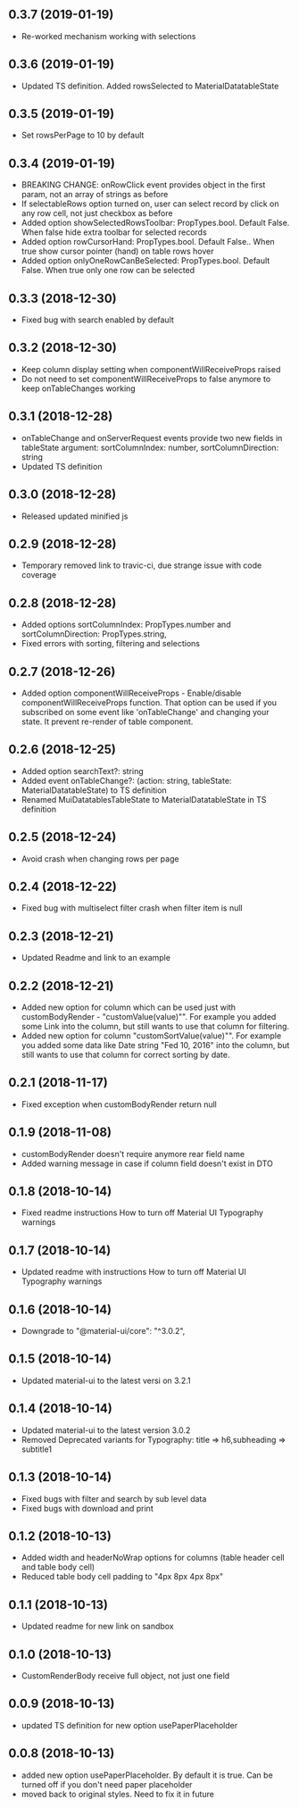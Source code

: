 <a name="0.3.7"></a>
## 0.3.7 (2019-01-19)

* Re-worked mechanism working with selections 

<a name="0.3.6"></a>
## 0.3.6 (2019-01-19)

* Updated TS definition. Added rowsSelected to MaterialDatatableState

<a name="0.3.5"></a>
## 0.3.5 (2019-01-19)

* Set rowsPerPage to 10 by default

<a name="0.3.4"></a>
## 0.3.4 (2019-01-19)

* BREAKING CHANGE: onRowClick event provides object in the first param, not an array of strings as before 
* If selectableRows option turned on, user can select record by click on any row cell, not just checkbox as before
* Added option showSelectedRowsToolbar: PropTypes.bool. Default False. When false hide extra toolbar for selected records
* Added option rowCursorHand: PropTypes.bool. Default False.. When true show cursor pointer (hand) on table rows hover
* Added option onlyOneRowCanBeSelected: PropTypes.bool. Default False. When true only one row can be selected
   
<a name="0.3.3"></a>
## 0.3.3 (2018-12-30)

* Fixed bug with search enabled by default     

<a name="0.3.2"></a>
## 0.3.2 (2018-12-30)

* Keep column display setting when componentWillReceiveProps raised    
* Do not need to set componentWillReceiveProps to false anymore to keep onTableChanges working 

<a name="0.3.1"></a>
## 0.3.1 (2018-12-28)

* onTableChange and onServerRequest events provide two new fields in tableState argument: sortColumnIndex: number, sortColumnDirection: string 
* Updated TS definition 

<a name="0.3.0"></a>
## 0.3.0 (2018-12-28)

* Released updated minified js

<a name="0.2.9"></a>
## 0.2.9 (2018-12-28)

* Temporary removed link to travic-ci, due strange issue with code coverage

<a name="0.2.8"></a>
## 0.2.8 (2018-12-28)

* Added options sortColumnIndex: PropTypes.number and sortColumnDirection: PropTypes.string,
* Fixed errors with sorting, filtering and selections

<a name="0.2.7"></a>
## 0.2.7 (2018-12-26)

* Added option componentWillReceiveProps - Enable/disable componentWillReceiveProps function. That option can be used if you subscribed on some event like 'onTableChange' and changing your state. It prevent re-render of table component.

<a name="0.2.6"></a>
## 0.2.6 (2018-12-25)

* Added option searchText?: string
* Added event onTableChange?: (action: string, tableState: MaterialDatatableState) to TS definition
* Renamed MuiDatatablesTableState to MaterialDatatableState in TS definition

<a name="0.2.5"></a>
## 0.2.5 (2018-12-24)

* Avoid crash when changing rows per page

<a name="0.2.4"></a>
## 0.2.4 (2018-12-22)

* Fixed bug with multiselect filter crash when filter item is null  

<a name="0.2.3"></a>
## 0.2.3 (2018-12-21)

* Updated Readme and link to an example 

<a name="0.2.2"></a>
## 0.2.2 (2018-12-21)

* Added new option for column which can be used just with customBodyRender - "customValue(value)"". For example you added some Link into the column, but still wants to use that column for filtering. 
* Added new option for column "customSortValue(value)"". For example you added some data like Date string "Fed 10, 2016" into the column, but still wants to use that column for correct sorting by date.

<a name="0.2.1"></a>
## 0.2.1 (2018-11-17)

* Fixed exception when customBodyRender return null

<a name="0.1.9"></a>
## 0.1.9 (2018-11-08)

* customBodyRender doesn't require anymore rear field name
* Added warning message in case if column field doesn't exist in DTO

<a name="0.1.8"></a>
## 0.1.8 (2018-10-14)

* Fixed readme instructions How to turn off Material UI Typography warnings

<a name="0.1.7"></a>
## 0.1.7 (2018-10-14)

* Updated readme with instructions How to turn off Material UI Typography warnings

## 0.1.6 (2018-10-14)

* Downgrade to "@material-ui/core": "^3.0.2",

## 0.1.5 (2018-10-14)

* Updated material-ui to the latest versi   on 3.2.1

<a name="0.1.4"></a>
## 0.1.4 (2018-10-14)

* Updated material-ui to the latest version 3.0.2
* Removed Deprecated variants for Typography: title => h6,subheading => subtitle1

<a name="0.1.3"></a>
## 0.1.3 (2018-10-14)

* Fixed bugs with filter and search by sub level data
* Fixed bugs with download and print 

<a name="0.1.2"></a>
## 0.1.2 (2018-10-13)

* Added width and headerNoWrap options for columns (table header cell and table body cell)
* Reduced table body cell padding to "4px 8px 4px 8px"

<a name="0.1.1"></a>
## 0.1.1 (2018-10-13)

* Updated readme for new link on sandbox

<a name="0.1.0"></a>
## 0.1.0 (2018-10-13)

* CustomRenderBody receive full object, not just one field

<a name="0.0.9"></a>
## 0.0.9 (2018-10-13)

* updated TS definition for new option usePaperPlaceholder

<a name="0.0.8"></a>
## 0.0.8 (2018-10-13)

* added new option usePaperPlaceholder. By default it is true. Can be turned off if you don't need paper placeholder
* moved back to original styles. Need to fix it in future


